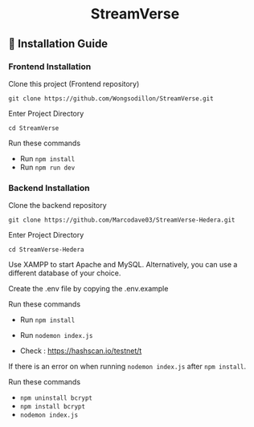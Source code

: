 <h1 align="center">
     StreamVerse
  <br>
</h1>


## 📜 Installation Guide

### Frontend Installation

Clone this project (Frontend repository)
```
git clone https://github.com/Wongsodillon/StreamVerse.git
```

Enter Project Directory
```
cd StreamVerse
```

Run these commands
- Run `npm install`
- Run `npm run dev`

### Backend Installation

Clone the backend repository
```
git clone https://github.com/Marcodave03/StreamVerse-Hedera.git
```

Enter Project Directory
```
cd StreamVerse-Hedera
```

Use XAMPP to start Apache and MySQL. Alternatively, you can use a different database of your choice.

Create the .env file by copying the .env.example

Run these commands
- Run `npm install`
- Run `nodemon index.js`

- Check : https://hashscan.io/testnet/t

If there is an error on when running `nodemon index.js` after `npm install`. 

Run these commands
- `npm uninstall bcrypt`
- `npm install bcrypt`
- `nodemon index.js`
